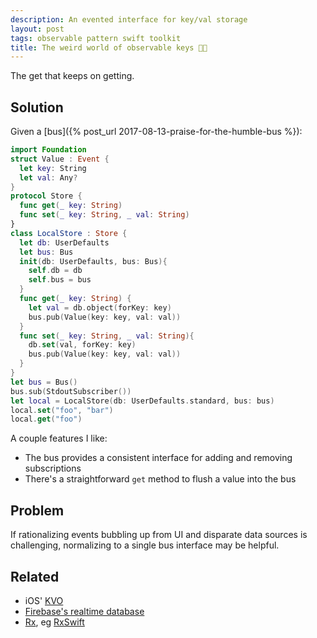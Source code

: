 ```yaml
---
description: An evented interface for key/val storage
layout: post
tags: observable pattern swift toolkit
title: The weird world of observable keys 🔑👀
---
```



The get that keeps on getting.

## Solution

Given a [bus]({% post_url 2017-08-13-praise-for-the-humble-bus %}):

```Swift
import Foundation
struct Value : Event {
  let key: String
  let val: Any?
}
protocol Store {
  func get(_ key: String)
  func set(_ key: String, _ val: String)
}
class LocalStore : Store {
  let db: UserDefaults
  let bus: Bus
  init(db: UserDefaults, bus: Bus){
    self.db = db
    self.bus = bus
  }
  func get(_ key: String) {
    let val = db.object(forKey: key)
    bus.pub(Value(key: key, val: val))
  }
  func set(_ key: String, _ val: String){
    db.set(val, forKey: key)
    bus.pub(Value(key: key, val: val))
  }
}
let bus = Bus()
bus.sub(StdoutSubscriber())
let local = LocalStore(db: UserDefaults.standard, bus: bus)
local.set("foo", "bar")
local.get("foo")
```

A couple features I like:

* The bus provides a consistent interface for adding and removing subscriptions
* There's a straightforward `get` method to flush a value into the bus

## Problem

If rationalizing events bubbling up from UI and disparate data sources is challenging, normalizing to a single bus interface may be helpful.

## Related

* iOS' [KVO](http://nshipster.com/key-value-observing/)
* [Firebase's realtime database](https://firebase.google.com/docs/database/ios/read-and-write)
* [Rx](http://reactivex.io/), eg [RxSwift](https://github.com/ReactiveX/RxSwift)

